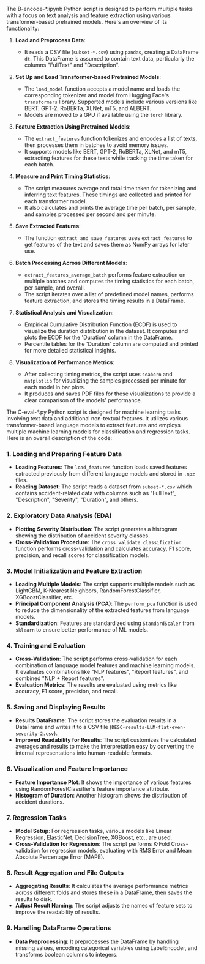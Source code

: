 The B-encode-*.ipynb Python script is designed to perform multiple tasks with a focus on text analysis and feature extraction using various transformer-based pretrained models. Here's an overview of its functionality:

1. **Load and Preprocess Data**:
   - It reads a CSV file (`subset-*.csv`) using `pandas`, creating a DataFrame `dt`. This DataFrame is assumed to contain text data, particularly the columns "FullText" and "Description".

2. **Set Up and Load Transformer-based Pretrained Models**:
   - The `load_model` function accepts a model name and loads the corresponding tokenizer and model from Hugging Face's `transformers` library. Supported models include various versions like BERT, GPT-2, RoBERTa, XLNet, mT5, and ALBERT.
   - Models are moved to a GPU if available using the `torch` library.

3. **Feature Extraction Using Pretrained Models**:
   - The `extract_features` function tokenizes and encodes a list of texts, then processes them in batches to avoid memory issues.
   - It supports models like BERT, GPT-2, RoBERTa, XLNet, and mT5, extracting features for these texts while tracking the time taken for each batch.

4. **Measure and Print Timing Statistics**:
   - The script measures average and total time taken for tokenizing and inferring text features. These timings are collected and printed for each transformer model.
   - It also calculates and prints the average time per batch, per sample, and samples processed per second and per minute.

5. **Save Extracted Features**:
   - The function `extract_and_save_features` uses `extract_features` to get features of the text and saves them as NumPy arrays for later use.

6. **Batch Processing Across Different Models**:
   - `extract_features_average_batch` performs feature extraction on multiple batches and computes the timing statistics for each batch, per sample, and overall.
   - The script iterates over a list of predefined model names, performs feature extraction, and stores the timing results in a DataFrame.

7. **Statistical Analysis and Visualization**:
   - Empirical Cumulative Distribution Function (ECDF) is used to visualize the duration distribution in the dataset. It computes and plots the ECDF for the 'Duration' column in the DataFrame.
   - Percentile tables for the 'Duration' column are computed and printed for more detailed statistical insights.

8. **Visualization of Performance Metrics**:
   - After collecting timing metrics, the script uses `seaborn` and `matplotlib` for visualizing the samples processed per minute for each model in bar plots.
   - It produces and saves PDF files for these visualizations to provide a clear comparison of the models' performance.



The C-eval-*.py Python script is designed for machine learning tasks involving text data and additional non-textual features. It utilizes various transformer-based language models to extract features and employs multiple machine learning models for classification and regression tasks. Here is an overall description of the code:

### 1. **Loading and Preparing Feature Data**

- **Loading Features**: The `load_features` function loads saved features extracted previously from different language models and stored in `.npz` files.
- **Reading Dataset**: The script reads a dataset from `subset-*.csv` which contains accident-related data with columns such as "FullText", "Description", "Severity", "Duration", and others.

### 2. **Exploratory Data Analysis (EDA)**

- **Plotting Severity Distribution**: The script generates a histogram showing the distribution of accident severity classes.
- **Cross-Validation Procedure**: The `cross_validate_classification` function performs cross-validation and calculates accuracy, F1 score, precision, and recall scores for classification models.
  
### 3. **Model Initialization and Feature Extraction**

- **Loading Multiple Models**: The script supports multiple models such as LightGBM, K-Nearest Neighbors, RandomForestClassifier, XGBoostClassifier, etc.
- **Principal Component Analysis (PCA)**: The `perform_pca` function is used to reduce the dimensionality of the extracted features from language models.
- **Standardization**: Features are standardized using `StandardScaler` from `sklearn` to ensure better performance of ML models.

### 4. **Training and Evaluation**

- **Cross-Validation**: The script performs cross-validation for each combination of language model features and machine learning models. It evaluates combinations like "NLP features", "Report features", and combined "NLP + Report features".
- **Evaluation Metrics**: The results are evaluated using metrics like accuracy, F1 score, precision, and recall.

### 5. **Saving and Displaying Results**

- **Results DataFrame**: The script stores the evaluation results in a DataFrame and writes it to a CSV file (`DESC-results-LLM-flat-even-severity-2.csv`).
- **Improved Readability for Results**: The script customizes the calculated averages and results to make the interpretation easy by converting the internal representations into human-readable formats.

### 6. **Visualization and Feature Importance**

- **Feature Importance Plot**: It shows the importance of various features using RandomForestClassifier's feature importance attribute.
- **Histogram of Duration**: Another histogram shows the distribution of accident durations.
  
### 7. **Regression Tasks**

- **Model Setup**: For regression tasks, various models like Linear Regression, ElasticNet, DecisionTree, XGBoost, etc., are used.
- **Cross-Validation for Regression**: The script performs K-Fold Cross-validation for regression models, evaluating with RMS Error and Mean Absolute Percentage Error (MAPE).

### 8. **Result Aggregation and File Outputs**

- **Aggregating Results**: It calculates the average performance metrics across different folds and stores these in a DataFrame, then saves the results to disk.
- **Adjust Result Naming**: The script adjusts the names of feature sets to improve the readability of results.
  
### 9. **Handling DataFrame Operations**

- **Data Preprocessing**: It preprocesses the DataFrame by handling missing values, encoding categorical variables using LabelEncoder, and transforms boolean columns to integers.
